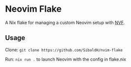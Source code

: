 # Neovim Flake

A Nix flake for managing a custom Neovim setup with [NVF](https://github.com/NotAShelf/nvf).

## Usage
Clone: `git clone https://github.com/SibaldH/nvim-flake`

Run: `nix run .` to launch Neovim with the config in flake.nix
